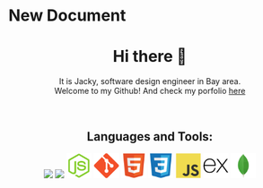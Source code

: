 # New Document

<h1 align="center"> Hi there 👋 </h1>

<p align="center">It is Jacky, software design engineer in Bay area.
<br>
Welcome to my Github! And check my porfolio
<a href="https://jacky141283.github.io/CV/">here</a>
</p>

<br>

<h2 align="center"> Languages and Tools: </h2>

<p align="center">
  <img width="44px" src="https://cdn.jsdelivr.net/gh/devicons/devicon/icons/java/java-original.svg" />
  <img width="45px" src="https://i.imgur.com/o4FSeZ6.png">
  <img width="45px" src="https://raw.githubusercontent.com/devicons/devicon/c5378d6c2510ffa0b3e4475af95618a8048d6cf1/icons/nodejs/nodejs-original.svg">
  <img width="45px" src="https://raw.githubusercontent.com/devicons/devicon/c5378d6c2510ffa0b3e4475af95618a8048d6cf1/icons/git/git-original.svg">
  <img width="45px" src="https://raw.githubusercontent.com/devicons/devicon/c5378d6c2510ffa0b3e4475af95618a8048d6cf1/icons/html5/html5-original.svg">
  <img width="45px" src="https://raw.githubusercontent.com/devicons/devicon/master/icons/css3/css3-original.svg">
  <img width="45px" src="https://raw.githubusercontent.com/devicons/devicon/master/icons/javascript/javascript-original.svg">
  <img width="45px" src="https://raw.githubusercontent.com/devicons/devicon/master/icons/express/express-original.svg">
  <img width="45px" src="https://raw.githubusercontent.com/devicons/devicon/master/icons/mongodb/mongodb-original.svg">
<br>
</p>
